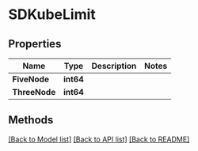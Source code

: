 # SDKubeLimit

## Properties

Name | Type | Description | Notes
------------ | ------------- | ------------- | -------------
**FiveNode** | **int64** |  | 
**ThreeNode** | **int64** |  | 

## Methods


[[Back to Model list]](../README.md#documentation-for-models) [[Back to API list]](../README.md#documentation-for-api-endpoints) [[Back to README]](../README.md)


